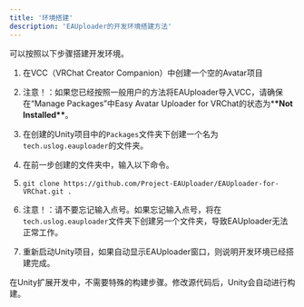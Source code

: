 ```yaml
---
title: '环境搭建'
description: 'EAUploader的开发环境搭建方法'
---
```


可以按照以下步骤搭建开发环境。

1. 在VCC（VRChat Creator Companion）中创建一个空的Avatar项目
  1. 注意！：如果您已经按照一般用户的方法将EAUploader导入VCC，请确保在“Manage Packages”中Easy Avatar Uploader for VRChat的状态为\***\*Not Installed\*\***。
2. 在创建的Unity项目中的`Packages`文件夹下创建一个名为`tech.uslog.eauploader`的文件夹。
3. 在前一步创建的文件夹中，输入以下命令。

  1. `git clone https://github.com/Project-EAUploader/EAUploader-for-VRChat.git .`
  2. 注意！：请不要忘记输入点号。如果忘记输入点号，将在`tech.uslog.eauploader`文件夹下创建另一个文件夹，导致EAUploader无法正常工作。
  3. 重新启动Unity项目，如果自动显示EAUploader窗口，则说明开发环境已经搭建完成。

在Unity扩展开发中，不需要特殊的构建步骤。修改源代码后，Unity会自动进行构建。

